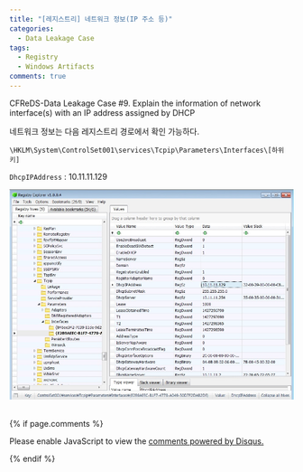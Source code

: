```yaml
---
title: "[레지스트리] 네트워크 정보(IP 주소 등)"
categories:
  - Data Leakage Case
tags:
  - Registry
  - Windows Artifacts
comments: true
---
```


CFReDS-Data Leakage Case #9. Explain the information of network interface(s) with an IP address assigned by DHCP

네트워크 정보는 다음 레지스트리 경로에서 확인 가능하다.
```
\HKLM\System\ControlSet001\services\Tcpip\Parameters\Interfaces\[하위키]
```

`DhcpIPAddress` : 10.11.11.129

<center><img src="/assets/2018-08-10-post-data_leakage_case_9/1.jpg"></center>



<br>

{% if page.comments %}

<div id="disqus_thread"></div>
<script>

/**
*  RECOMMENDED CONFIGURATION VARIABLES: EDIT AND UNCOMMENT THE SECTION BELOW TO INSERT DYNAMIC VALUES FROM YOUR PLATFORM OR CMS.
*  LEARN WHY DEFINING THESE VARIABLES IS IMPORTANT: https://disqus.com/admin/universalcode/#configuration-variables*/
/*
var disqus_config = function () {
this.page.url = PAGE_URL;  // Replace PAGE_URL with your page's canonical URL variable
this.page.identifier = PAGE_IDENTIFIER; // Replace PAGE_IDENTIFIER with your page's unique identifier variable
};
*/
(function() { // DON'T EDIT BELOW THIS LINE
var d = document, s = d.createElement('script');
s.src = 'https://https-c0msherl0ck-github-io.disqus.com/embed.js';
s.setAttribute('data-timestamp', +new Date());
(d.head || d.body).appendChild(s);
})();
</script>
<noscript>Please enable JavaScript to view the <a href="https://disqus.com/?ref_noscript">comments powered by Disqus.</a></noscript>
                            
{% endif %}
